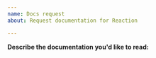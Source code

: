 ```yaml
---
name: Docs request
about: Request documentation for Reaction

---
```


**Describe the documentation you'd like to read:**
